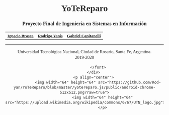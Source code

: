 <div align="center">
	<font color="#303030" face="verdana">
		<h1>
			<b>YoTeReparo</b>
		</h1>
		<h3>Proyecto Final de Ingeniería en Sistemas en Información</h3>
		<table align="center" width=100%>
			<tr>
				<th>
					<font size=2>
						<a href="https://github.com/Warkanlock">Ignacio Brasca</a>
					</font>
				</th>
				<th>
					<font size=2>
						<a href="https://github.com/Rod-yan">Rodrigo Yanis
						</font>
					</th>
					<th>
						<font size=2>
							<a href="https://github.com/GabiCapitanelli">Gabriel Capitanelli
							</font>
						</th>
					</font>
				</tr>
			</table>
			<hr>
	    Universidad Tecnológica Nacional, Ciudad de Rosario, Santa Fe, Argentina.
				<br>
	    2019-2020
	
				</font>
			</div>
			<p align="center">
				<img width="64" height="64" src="https://github.com/Rod-yan/YoTeReparo/blob/master/yotereparo.js/public/android-chrome-512x512.png?raw=true">
					<img width="64" height="64" src="https://upload.wikimedia.org/wikipedia/commons/6/67/UTN_logo.jpg">
					</p>
